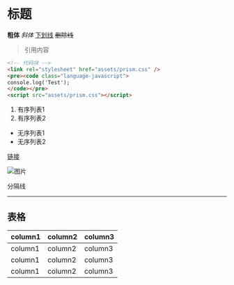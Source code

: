 # 标题

**粗体** *斜体* <u>下划线</u> ~~删除线~~

> 引用内容

```html
<!-- 代码块 -->
<link rel="stylesheet" href="assets/prism.css" />
<pre><code class="language-javascript">
console.log('Test');
</code></pre>
<script src="assets/prism.css"></script>
```

1. 有序列表1
2. 有序列表2


* 无序列表1
* 无序列表2

[链接](http://baidu.com "链接提示")

![图片](http://placehold.it/140x140 "图片提示")

分隔线

---

## 表格

column1 | column2 | column3
------- | ------- | -------
column1 | column2 | column3
column1 | column2 | column3
column1 | column2 | column3